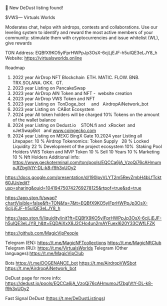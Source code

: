 🚀 New DeDust listing found!

$VWS— Virtuals Worlds 

Moderates chat, helps with airdrops, contests and collaborations. Use our leveling system to identify and reward the most active members of your community: stimulate them with cryptocurrencies and issue whitelist (WL), give rewards

TON Address:   EQBfX9KO5yIFprHWPpJp3OsX-6cjLjEJF-h5uIQE3eLJY8_h
Website:  https://virtualsworlds.online

Roadmap
1. 2022 year AirDrop NFT Blockchain  ETH. MATIC. FLOW. BNB. TRX.SOLANA. OKX.  GT.
2. 2023 year Listing on PancakeSwap
3. 2023 year AirDrop AIN Token and NFT -  website creation
4. 2023 year AirDrop VWS Token and NFT
5. 2023 year Listing on  TonDoge_bot     and   AirdropAiNetwork_bot
6. 2023 year Listing on  CABot Ecosystem
7. 2024 year All token holders will be charged 10% Tokens on the amount of the wallet balance
8. 2024 year Listing on Dedust.io    STON.fi and  xRocket  and   xJetSwapBot   and www.coingecko.com
9. 2024 year Listing on MEXC BingX Gate 
10.2024 year Listing all
Litepaper:  10 % Airdrop
Tokenomics:  Token Supply   
28 % Locked  Liquidity
22 % Development of the project ecosystem
10%  Staking Pool Holders VWS Token and MVP Token
10 % Sell 10 Years
10 % Marketing
10 % Nft Holders
Additional info: https://www.geckoterminal.com/ton/pools/EQCCa6jA_VzoQi76cAHmumoJfZbglVtY-DL-k8-f9h3vUOy2

https://docs.google.com/presentation/d/190lpvVLYT2m5RevZmbH4bLfTckt60JUr/edit?usp=sharing&ouid=104194750742769278125&rtpof=true&sd=true

https://app.ston.fi/swap?chartVisible=false&ft=TON&fa=7&tt=EQBfX9KO5yIFprHWPpJp3OsX-6cjLjEJF-h5uIQE3eLJY8_h

https://app.ston.fi/liquidity/init?ft=EQBfX9KO5yIFprHWPpJp3OsX-6cjLjEJF-h5uIQE3eLJY8_h&tt=EQDAiXxX8J2CHo4un2mAYFuexI620Y33CWfLFZK

https://github.com/MagicVipPeople

Telegram (EN):  https://t.me/MagicNFTcollections   https://t.me/MagicNftClub
Telegram (RU):   https://t.me/VirtualsWorlds 
Telegram (Other languages):https://t.me/MagicVipClub  

Bots  https://t.me/DOGENANCE_bot  https://t.me/AirdropVWSbot
https://t.me/AirdropAiNetwork_bot

DeDust page for more info:
https://dedust.io/pools/EQCCa6jA_VzoQi76cAHmumoJfZbglVtY-DL-k8-f9h3vUOy2

Fast Signal DeDust (https://t.me/DeDustListings)
